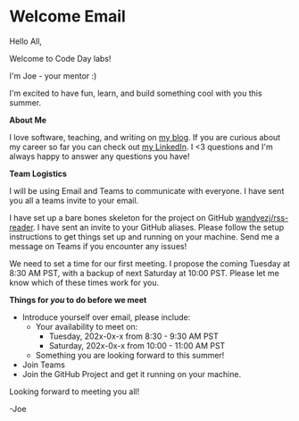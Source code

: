 
# Welcome Email

Hello All,

Welcome to Code Day labs!

I'm Joe - your mentor :)

I'm excited to have fun, learn, and build something cool with you this summer.

__About Me__

I love software, teaching, and writing on [my blog](https://wandyezj.github.io). If you are curious about my career so far you can check out [my LinkedIn](https://www.linkedin.com/in/wandyezj/). I <3 questions and I'm always happy to answer any questions you have!

__Team Logistics__

I will be using Email and Teams to communicate with everyone. I have sent you all a teams invite to your email.

I have set up a bare bones skeleton for the project on GitHub [wandyezj/rss-reader](https://github.com/wandyezj/rss-reader/blob/main/docs/about.md). I have sent an invite to your GitHub aliases. Please follow the setup instructions to get things set up and running on your machine. Send me a message on Teams if you encounter any issues!

We need to set a time for our first meeting. I propose the coming Tuesday at 8:30 AM PST, with a backup of next Saturday at 10:00 PST. Please let me know which of these times work for you.

__Things for _you_ to do before we meet__

- Introduce yourself over email, please include:
    - Your availability to meet on:
        - Tuesday, 202x-0x-x from 8:30 - 9:30 AM PST
        - Saturday, 202x-0x-x from 10:00 - 11:00 AM PST
    - Something you are looking forward to this summer!
- Join Teams
- Join the GitHub Project and get it running on your machine.

Looking forward to meeting you all!

-Joe